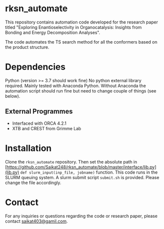 # rksn_automate

This repository contains automation code developed for the research paper titled "Exploring Enantioselectivity in Organocatalysis: Insights from Bonding and Energy Decomposition Analyses". 


The code automates the TS search method for all the conformers based on the product structure.

# Dependencies

Python (version >= 3.7 should work fine)
No python external library required.
Mainly tested with Anaconda Python.
Without Anaconda the automation script should run fine but need to change couple of things (see below).

## External Programmes

- Interfaced with ORCA 4.2.1
- XTB and CREST from Grimme Lab 


# Installation

Clone the `rksn_automate` repository.
Then set the absolute path in [https://github.com/Saikat248/rksn_automate/blob/master/interface/lib.py](lib.py) `def slurm_input(inp_file, jobname)` function.
This code runs in the SLURM  queuing system.
A slurm submit script `submit.sh` is provided. Please change the file accordingly. 


# Contact

For any inquiries or questions regarding the code or research paper, please contact saikat403@gamil.com.






